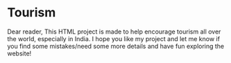 # Tourism
Dear reader, 
This HTML project is made to help encourage tourism all over the world, especially in India. 
I hope you like my project and let me know if you find some mistakes/need some more details and have fun exploring the website!
